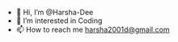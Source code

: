 - 👋 Hi, I’m @Harsha-Dee
- 👀 I’m interested in Coding
- 📫 How to reach me harsha2001d@gmail.com

<!---
Harsha-Dee/Harsha-Dee is a ✨ special ✨ repository because its `README.md` (this file) appears on your GitHub profile.
You can click the Preview link to take a look at your changes.
--->
